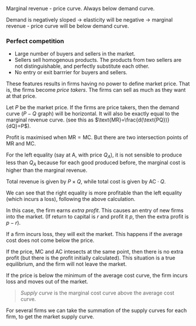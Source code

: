 Marginal revenue - price curve. Always below demand curve.  

Demand is negatively sloped → elasticity will be negative → marginal revenue - price curve will be below demand curve.

### Perfect competition

- Large number of buyers and sellers in the market.
- Sellers sell homogenous products. The products from two sellers are not distinguishable, and perfectly substitute each other. 
- No entry or exit barrrier for buyers and sellers. 

These features results in firms having no power to define market price. That is, the firms become *price takers*. The firms can sell as much as they want at that price. 

Let $P$ be the market price. If the firms are price takers, then the demand curve ($P-Q$ graph) will be horizontal. It will also be exactly equal to the marginal revenue curve. (see this as $\text{MR}=\frac{d(\text{PQ})}{dQ}=P$).

Profit is maximised when $\text{MR}=\text{MC}$. But there are two intersection points of $\text{MR}$ and $\text{MC}$. 

For the left equality (say at A, with price $Q_A$), it is not sensible to produce less than $Q_A$ because for each good produced before, the marginal cost is higher than the marginal revenue. 

Total revenue is given by $P\times Q$, while total cost is given by $\text{AC}\cdot Q$. 

We can see that the right equality is more profitable than the left equality (which incurs a loss), following the above calculation. 

In this case, the firm earns *extra profit*. This causes an entry of new firms into the market. (If return to capital is $r$ and profit it $p$, then the extra profit is $p-r$).

If a firm incurs loss, they will exit the market. This happens if the average cost does not come below the price. 

If the price, MC and AC intesects at the same point, then there is no extra profit (but there is the profit initially calculated). This situation is a true equilibrium, and the firm will not leave the market. 

If the price is below the minimum of the average cost curve, the firm incurs loss and moves out of the market. 

> *Supply curve* is the marginal cost curve above the average cost curve. 

For several firms we can take the summation of the supply curves for each firm, to get the market supply curve. 